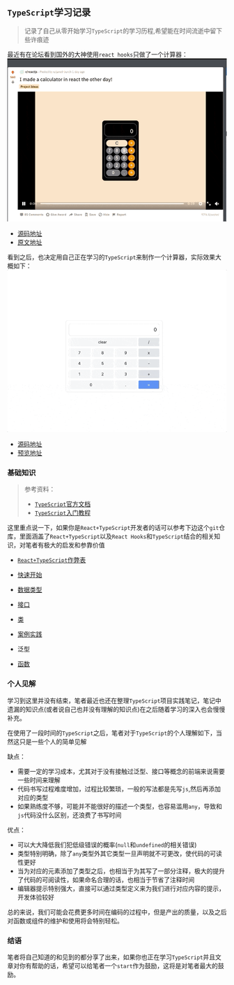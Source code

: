 ## `TypeScript`学习记录
> 记录了自己从零开始学习`TypeScript`的学习历程,希望能在时间流逝中留下些许痕迹

最近有在论坛看到国外的大神使用`react hooks`只做了一个计算器：  
![](https://raw.githubusercontent.com/wangkaiwd/drawing-bed/master/react-calculator-tiny.gif)
* [源码地址](https://github.com/jarodburchill/CalculatorReactApp)
* [原文地址](https://www.reddit.com/r/reactjs/comments/cgcvns/i_made_a_calculator_in_react_the_other_day/)

看到之后，也决定用自己正在学习的`TypeScript`来制作一个计算器，实际效果大概如下：
![](https://raw.githubusercontent.com/wangkaiwd/drawing-bed/master/ts-calculator-tiny.gif)

* [源码地址](https://github.com/wangkaiwd/typescript-notes/blob/master/practice/demo04.ts)
* [预览地址](https://wangkaiwd.github.io/typescript-notes/practice/index.html)
### 基础知识
> 参考资料：
> * [`TypeScript`官方文档](https://www.tslang.cn/docs/home.html)
> * [`TypeScript`入门教程](https://ts.xcatliu.com/)

这里重点说一下，如果你是`React+TypeScript`开发者的话可以参考下边这个`git`仓库，里面涵盖了`React+TypeScript`以及`React Hooks`和`TypeScript`结合的相关知识，对笔者有极大的启发和参靠价值  
* [`React+TypeScript`作弊表](https://github.com/typescript-cheatsheets/react-typescript-cheatsheet)

* [快速开始](./getting%20start/readme.md)
* [数据类型](./dataTypes/readme.md)
* [接口](./interfaceNote/readme.md)
* [类](./classNote/readme.md)
* [案例实践](./practice/readme.md)
* 泛型
* [函数](./functionNote/readme.md)

### 个人见解

学习到这里并没有结束，笔者最近也还在整理`TypeScript`项目实践笔记，笔记中遗漏的知识点(或者说自己也并没有理解的知识点)在之后随着学习的深入也会慢慢补充。

在使用了一段时间的`TypeScript`之后，笔者对于`TypeScript`的个人理解如下，当然这只是一些个人的简单见解

缺点：
  * 需要一定的学习成本，尤其对于没有接触过泛型、接口等概念的前端来说需要一些时间来理解
  * 代码书写过程难度增加，过程比较繁琐，一般的写法都是先写`js`,然后再添加对应的类型
  * 如果熟练度不够，可能并不能很好的描述一个类型，也容易滥用`any`，导致和`js`代码没什么区别，还浪费了书写时间
  
优点：  
  * 可以大大降低我们犯低级错误的概率(`null`和`undefined`的相关错误)
  * 类型特别明确，除了`any`类型外其它类型一旦声明就不可更改，使代码的可读性更好
  * 当为对应的元素添加了类型之后，也相当于为其写了一部分注释，极大的提升了代码的可阅读性，如果命名合理的话，也相当于节省了注释时间
  * 编辑器提示特别强大，直接可以通过类型定义来为我们进行对应内容的提示，开发体验较好
    
总的来说，我们可能会花费更多时间在编码的过程中，但是产出的质量，以及之后对函数或组件的维护和使用将会特别轻松。

### 结语
笔者将自己知道的和见到的都分享了出来，如果你也正在学习`TypeScript`并且文章对你有帮助的话，希望可以给笔者一个`start`作为鼓励，这将是对笔者最大的鼓励。




